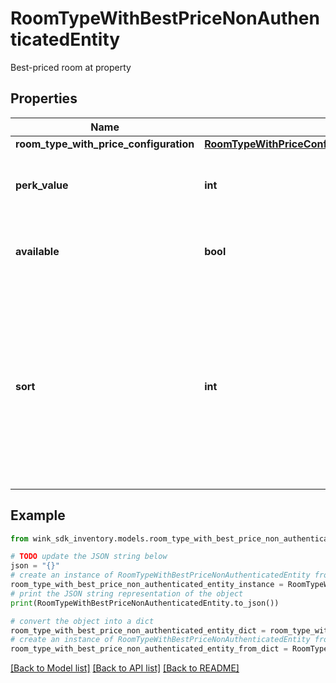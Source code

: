 # RoomTypeWithBestPriceNonAuthenticatedEntity

Best-priced room at property

## Properties

Name | Type | Description | Notes
------------ | ------------- | ------------- | -------------
**room_type_with_price_configuration** | [**RoomTypeWithPriceConfigurationNonAuthenticatedEntity**](RoomTypeWithPriceConfigurationNonAuthenticatedEntity.md) |  | [optional] 
**perk_value** | **int** | The sum of all perks the master rate had made available. | [optional] 
**available** | **bool** | Whether this room type is available with this configuration | [optional] 
**sort** | **int** | When this room type is displayed in conjunction with many others, this sort property will often times be populated to indicate how the room types should be sorted and displayed. | [optional] 

## Example

```python
from wink_sdk_inventory.models.room_type_with_best_price_non_authenticated_entity import RoomTypeWithBestPriceNonAuthenticatedEntity

# TODO update the JSON string below
json = "{}"
# create an instance of RoomTypeWithBestPriceNonAuthenticatedEntity from a JSON string
room_type_with_best_price_non_authenticated_entity_instance = RoomTypeWithBestPriceNonAuthenticatedEntity.from_json(json)
# print the JSON string representation of the object
print(RoomTypeWithBestPriceNonAuthenticatedEntity.to_json())

# convert the object into a dict
room_type_with_best_price_non_authenticated_entity_dict = room_type_with_best_price_non_authenticated_entity_instance.to_dict()
# create an instance of RoomTypeWithBestPriceNonAuthenticatedEntity from a dict
room_type_with_best_price_non_authenticated_entity_from_dict = RoomTypeWithBestPriceNonAuthenticatedEntity.from_dict(room_type_with_best_price_non_authenticated_entity_dict)
```
[[Back to Model list]](../README.md#documentation-for-models) [[Back to API list]](../README.md#documentation-for-api-endpoints) [[Back to README]](../README.md)


